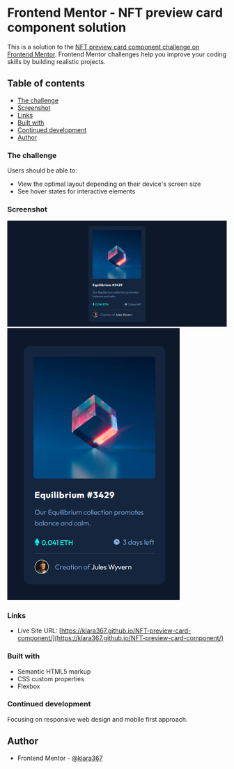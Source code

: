# Frontend Mentor - NFT preview card component solution

This is a solution to the [NFT preview card component challenge on Frontend Mentor](https://www.frontendmentor.io/challenges/nft-preview-card-component-SbdUL_w0U). Frontend Mentor challenges help you improve your coding skills by building realistic projects. 

## Table of contents

  - [The challenge](#the-challenge)
  - [Screenshot](#screenshot)
  - [Links](#links)
  - [Built with](#built-with)
  - [Continued development](#continued-development)
  - [Author](#author)



### The challenge

Users should be able to:

- View the optimal layout depending on their device's screen size
- See hover states for interactive elements

### Screenshot

![](./images/desktop-design.png)
![](./images/mobile-design.png)


### Links

- Live Site URL: [https://klara367.github.io/NFT-preview-card-component/](https://klara367.github.io/NFT-preview-card-component/)


### Built with

- Semantic HTML5 markup
- CSS custom properties
- Flexbox

### Continued development

Focusing on responsive web design and mobile first approach.

## Author

- Frontend Mentor - [@klara367](https://www.frontendmentor.io/profile/klara367)
